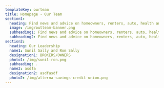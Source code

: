 ```yaml
---
templateKey: ourteam
title: Homepage - Our Team
section1:
  heading: Find news and advice on homeowners, renters, auto, health and life insurance.
  image: /img/outteam-banner.png
  subheading1: Find news and advice on homeowners, renters, auto, health and life insurance.
  subheading2: Find news and advice on homeowners, renters, auto, health and life insurance.
section2:
  heading: Our Leadership
  name1: Sunil Sally and Ron Sally
  designation1: BROKERS/OWNERS
  photo1: /img/sunil-ron.png
  subheading: .
  name2: asdfa
  designation2: asdfasdf
  photo2: /img/alterna-savings-credit-union.png
---
```

